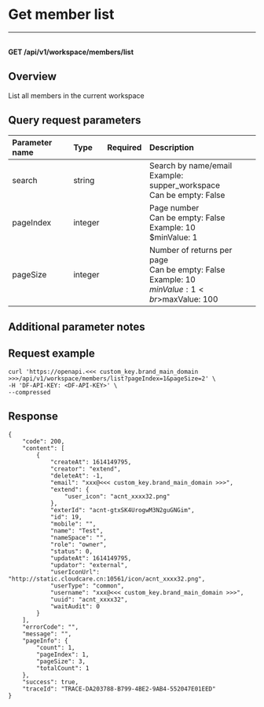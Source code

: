 # Get member list

---

<br />**GET /api/v1/workspace/members/list**

## Overview
List all members in the current workspace




## Query request parameters

| Parameter name        | Type     | Required   | Description              |
|:-------------------|:-------|:-----|:----------------|
| search | string |  | Search by name/email<br>Example: supper_workspace <br>Can be empty: False <br> |
| pageIndex | integer |  | Page number<br>Can be empty: False <br>Example: 10 <br>$minValue: 1 <br> |
| pageSize | integer |  | Number of returns per page<br>Can be empty: False <br>Example: 10 <br>$minValue: 1 <br>$maxValue: 100 <br> |

## Additional parameter notes





## Request example
```shell
curl 'https://openapi.<<< custom_key.brand_main_domain >>>/api/v1/workspace/members/list?pageIndex=1&pageSize=2' \
-H 'DF-API-KEY: <DF-API-KEY>' \
--compressed 
```




## Response
```shell
{
    "code": 200,
    "content": [
        {
            "createAt": 1614149795,
            "creator": "extend",
            "deleteAt": -1,
            "email": "xxx@<<< custom_key.brand_main_domain >>>",
            "extend": {
                "user_icon": "acnt_xxxx32.png"
            },
            "exterId": "acnt-gtxSK4UrogwM3N2guGNGim",
            "id": 19,
            "mobile": "",
            "name": "Test",
            "nameSpace": "",
            "role": "owner",
            "status": 0,
            "updateAt": 1614149795,
            "updator": "external",
            "userIconUrl": "http://static.cloudcare.cn:10561/icon/acnt_xxxx32.png",
            "userType": "common",
            "username": "xxx@<<< custom_key.brand_main_domain >>>",
            "uuid": "acnt_xxxx32",
            "waitAudit": 0
        }
    ],
    "errorCode": "",
    "message": "",
    "pageInfo": {
        "count": 1,
        "pageIndex": 1,
        "pageSize": 3,
        "totalCount": 1
    },
    "success": true,
    "traceId": "TRACE-DA203788-B799-4BE2-9AB4-552047E01EED"
} 
```